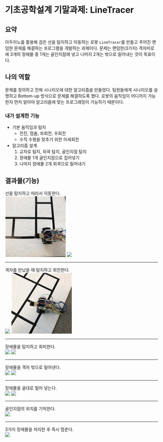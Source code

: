 # 기초공학설계 기말과제: LineTracer
## 요약
아두이노를 활용해 검은 선을 탐지하고 이동하는 로봇 `LineTracer`를 만들고 주어진 랜덤한 문제를 해결하는 프로그램을 개발하는 과제이다. 문제는 랜덤한(3가지) 격자미로에 3개의 장애물 중 1개는 골인지점에 넣고 나머지 2개는 밖으로 밀어내는 것이 목표이다.

## 나의 역할
문제를 정의하고 전체 시나리오에 대한 알고리즘을 만들었다. 팀원들에게 시나리오를 설명하고 Bottom-up 방식으로 문제를 해결하도록 했다. 로봇의 움직임이 어디까지 가능한지 먼저 알아야 알고리즘에 맞는 프로그래밍이 가능하기 때문이다.

### 내가 설계한 기능
- 기본 움직임과 탐지
    - 전진, 멈춤, 좌회전, 우회전
    - 수직 수평을 맞추기 위한 미세회전
- 알고리즘 설계
    1. 교차로 탐지, 외곽 탐지, 골인지점 탐지
    2. 장애물 1개 골인지점으로 집어넣기
    3. 나머지 장애물 2개 외곽으로 밀어내기

## 결과물(기능)
선을 탐지하고 따라서 이동한다.  
<img src = "img/image01.png" width="200">
<img src = "img/image02.png" width="200">

---

격자를 만났을 때 탐지하고 회전한다.  
<img src = "img/image03.png" width="200">
<img src = "img/image04.png" width="200">

---

장애물을 탐지하고 회피한다.  
<img src = "img/image05.png" width="200">
<img src = "img/image06.png" width="200">

---

장애물을 격자 밖으로 밀어낸다.  
<img src = "img/image07.png" width="200">
<img src = "img/image08.png" width="200">

---

장애물을 골대로 밀어 넣는다.  
<img src = "img/image09.png" width="200">
<img src = "img/image10.png" width="200">

---

골인지점의 위치를 기억한다.  
<img src = "img/image11.png" width="200">

---

3가지 장애물을 처리한 후 즉시 멈춘다.  
<img src = "img/image12.png" width="200">
